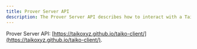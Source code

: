 ```yaml
---
title: Prover Server API
description: The Prover Server API describes how to interact with a Taiko off-chain market prover.
---
```


Prover Server API: [https://taikoxyz.github.io/taiko-client/](https://taikoxyz.github.io/taiko-client/).
